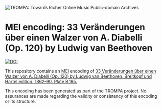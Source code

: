 ![TROMPA: Towards Richer Online Music Public-domain Archives](https://trompamusic.eu/sites/default/files/top-bar-logo_0_0.png)
                                                                                
# MEI encoding: 33 Veränderungen über einen Walzer von A. Diabelli (Op. 120) by Ludwig van Beethoven

[![DOI](https://zenodo.org/badge/253728051.svg)](https://zenodo.org/badge/latestdoi/253728051)



This repository contains an [MEI](https://music-encoding.org) encoding of [33 Veränderungen über einen Walzer von A. Diabelli (Op. 120) by Ludwig van Beethoven, Breitkopf und Härtel edition, 1862–90. Plate B.165.](https://imslp.org/wiki/Special:ReverseLookup/53028)
                                                                                
This encoding has been generated as part of the TROMPA project. No assurances are made regarding the validity or consistency of this encoding or its structure.
 
